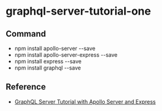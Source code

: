 # graphql-server-tutorial-one

## Command

- npm install apollo-server --save
- npm install apollo-server-express --save
- npm install express --save
- npm install graphql --save

## Reference

- [GraphQL Server Tutorial with Apollo Server and Express](https://www.robinwieruch.de/graphql-apollo-server-tutorial)